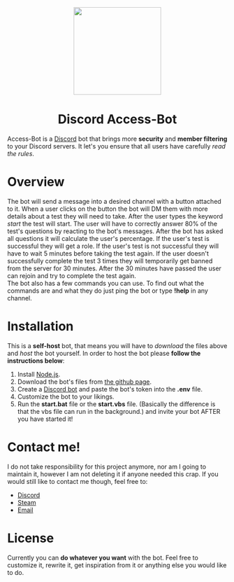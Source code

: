 <div align="center">
  
  <img src="https://i.imgur.com/5fjov9a.png" width="200" height="200">
  <h1>Discord Access-Bot</h1>
  
</div>

<p>Access-Bot is a <a href="https://discord.com">Discord</a> bot that brings more <b>security</b> and <b>member filtering</b> to your Discord servers. It let's you ensure that all users have carefully <i>read the rules</i>.</p>

# Overview
<p>The bot will send a message into a desired channel with a button attached to it. When a user clicks on the button the bot will DM them with more details about a test they will need to take. After the user types the keyword <i>start</i> the test will start. The user will have to correctly answer 80% of the test's questions by reacting to the bot's messages. After the bot has asked all questions it will calculate the user's percentage. If the user's test is successful they will get a role. If the user's test is not successful they will have to wait 5 minutes before taking the test again. If the user doesn't successfully complete the test 3 times they will temporarily get banned from the server for 30 minutes. After the 30 minutes have passed the user can rejoin and try to complete the test again.<br>The bot also has a few commands you can use. To find out what the commands are and what they do just ping the bot or type <b>!help</b> in any channel.</p>

# Installation
This is a **self-host** bot, that means you will have to *download* the files above and *host* the bot yourself. In order to host the bot please **follow the instructions below**:
<ol>
  <li>Install <a href="https://nodejs.org">Node.js</a>.</li>
  <li>Download the bot's files from <a href="https://github.com/Jake8655/Access-Bot">the github page</a>.</li>
  <li>Create a <a href="https://discord.com/developers">Discord bot</a> and paste the bot's token into the <b>.env</b> file.</li>
  <li>Customize the bot to your likings.</li>
  <li>Run the <b>start.bat</b> file or the <b>start.vbs</b> file. (Basically the difference is that the vbs file can run in the background.) and invite your bot AFTER you have started it!</li>
</ol>

# Contact me!
I do not take responsibility for this project anymore, nor am I going to maintain it, however I am not deleting it if anyone needed this crap. If you would still like to contact me though, feel free to:
<ul>
  <li><a href="https://discord.com/users/300963276223807488">Discord</a></li>
  <li><a href="https://steamcommunity.com/profiles/76561198259449147/">Steam</a></li>
  <li><a href="mailto:dominik8655@gmail.com">Email</a></li>
</ul>

# License
Currently you can **do whatever you want** with the bot. Feel free to customize it, rewrite it, get inspiration from it or anything else you would like to do.
